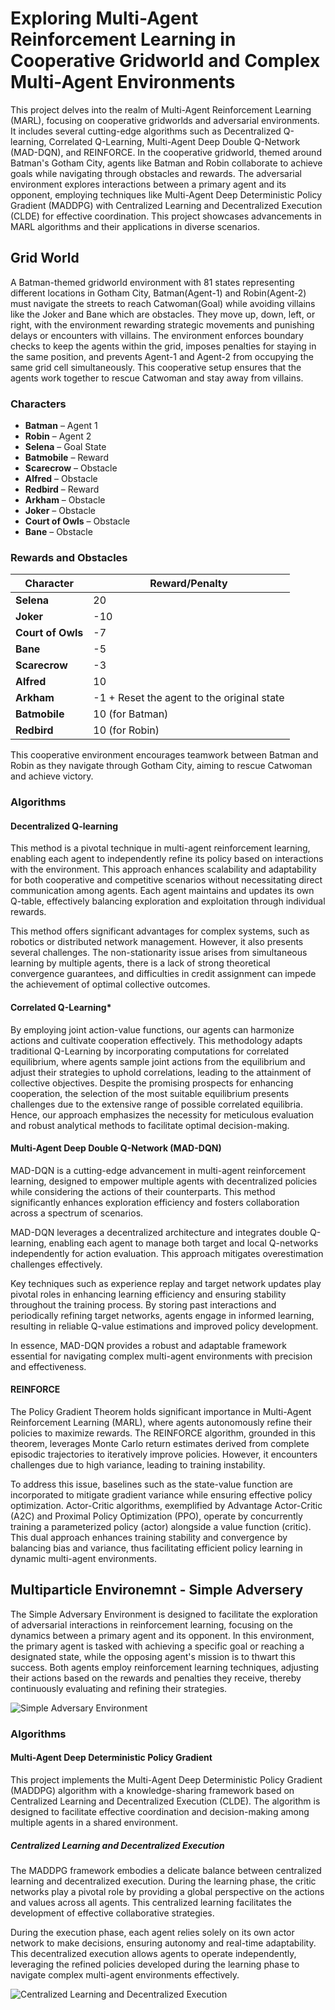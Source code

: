 # Exploring Multi-Agent Reinforcement Learning in Cooperative Gridworld and Complex Multi-Agent Environments
This project delves into the realm of Multi-Agent Reinforcement Learning (MARL), focusing on cooperative gridworlds and adversarial environments. It includes several cutting-edge algorithms such as Decentralized Q-learning, Correlated Q-Learning, Multi-Agent Deep Double Q-Network (MAD-DQN), and REINFORCE. In the cooperative gridworld, themed around Batman's Gotham City, agents like Batman and Robin collaborate to achieve goals while navigating through obstacles and rewards. The adversarial environment explores interactions between a primary agent and its opponent, employing techniques like Multi-Agent Deep Deterministic Policy Gradient (MADDPG) with Centralized Learning and Decentralized Execution (CLDE) for effective coordination. This project showcases advancements in MARL algorithms and their applications in diverse scenarios.

## Grid World
A Batman-themed gridworld environment with 81 states representing different locations in Gotham City, Batman(Agent-1) and Robin(Agent-2) must navigate the streets to reach Catwoman(Goal) while avoiding villains like the Joker and Bane which are obstacles. They move up, down, left, or right, with the environment rewarding strategic movements and punishing delays or encounters with villains. The environment enforces boundary checks to keep the agents within the grid, imposes penalties for staying in the same position, and prevents Agent-1  and Agent-2 from occupying the same grid cell simultaneously. This cooperative setup ensures that the agents work together to rescue Catwoman and stay away from villains.

### Characters
- **Batman** – Agent 1
- **Robin** – Agent 2
- **Selena** – Goal State
- **Batmobile** – Reward
- **Scarecrow** – Obstacle
- **Alfred** – Obstacle
- **Redbird** – Reward
- **Arkham** – Obstacle
- **Joker** – Obstacle
- **Court of Owls** – Obstacle
- **Bane** – Obstacle

### Rewards and Obstacles
| Character     | Reward/Penalty                |
|---------------|-------------------------------|
| **Selena**    | 20                            |
| **Joker**     | -10                           |
| **Court of Owls** | -7                         |
| **Bane**      | -5                            |
| **Scarecrow** | -3                            |
| **Alfred**    | 10                            |
| **Arkham**    | -1 + Reset the agent to the original state |
| **Batmobile** | 10 (for Batman)               |
| **Redbird**   | 10 (for Robin)                |


This cooperative environment encourages teamwork between Batman and Robin as they navigate through Gotham City, aiming to rescue Catwoman and achieve victory.

### Algorithms

#### Decentralized Q-learning
This method is a pivotal technique in multi-agent reinforcement learning, enabling each agent to independently refine its policy based on interactions with the environment. This approach enhances scalability and adaptability for both cooperative and competitive scenarios without necessitating direct communication among agents. Each agent maintains and updates its own Q-table, effectively balancing exploration and exploitation through individual rewards. 

This method offers significant advantages for complex systems, such as robotics or distributed network management. However, it also presents several challenges. The non-stationarity issue arises from simultaneous learning by multiple agents, there is a lack of strong theoretical convergence guarantees, and difficulties in credit assignment can impede the achievement of optimal collective outcomes.

#### Correlated Q-Learning*
By employing joint action-value functions, our agents can harmonize actions and cultivate cooperation effectively. This methodology adapts traditional Q-Learning by incorporating computations for correlated equilibrium, where agents sample joint actions from the equilibrium and adjust their strategies to uphold correlations, leading to the attainment of collective objectives. Despite the promising prospects for enhancing cooperation, the selection of the most suitable equilibrium presents challenges due to the extensive range of possible correlated equilibria. Hence, our approach emphasizes the necessity for meticulous evaluation and robust analytical methods to facilitate optimal decision-making.


#### Multi-Agent Deep Double Q-Network (MAD-DQN) 

MAD-DQN is a cutting-edge advancement in multi-agent reinforcement learning, designed to empower multiple agents with decentralized policies while considering the actions of their counterparts. This method significantly enhances exploration efficiency and fosters collaboration across a spectrum of scenarios.

MAD-DQN leverages a decentralized architecture and integrates double Q-learning, enabling each agent to manage both target and local Q-networks independently for action evaluation. This approach mitigates overestimation challenges effectively.

Key techniques such as experience replay and target network updates play pivotal roles in enhancing learning efficiency and ensuring stability throughout the training process. By storing past interactions and periodically refining target networks, agents engage in informed learning, resulting in reliable Q-value estimations and improved policy development.

In essence, MAD-DQN provides a robust and adaptable framework essential for navigating complex multi-agent environments with precision and effectiveness.

#### REINFORCE
The Policy Gradient Theorem holds significant importance in Multi-Agent Reinforcement Learning (MARL), where agents autonomously refine their policies to maximize rewards. The REINFORCE algorithm, grounded in this theorem, leverages Monte Carlo return estimates derived from complete episodic trajectories to iteratively improve policies. However, it encounters challenges due to high variance, leading to training instability.

To address this issue, baselines such as the state-value function are incorporated to mitigate gradient variance while ensuring effective policy optimization. Actor-Critic algorithms, exemplified by Advantage Actor-Critic (A2C) and Proximal Policy Optimization (PPO), operate by concurrently training a parameterized policy (actor) alongside a value function (critic). This dual approach enhances training stability and convergence by balancing bias and variance, thus facilitating efficient policy learning in dynamic multi-agent environments.



## Multiparticle Environemnt - Simple Adversery

The Simple Adversary Environment is designed to facilitate the exploration of adversarial interactions in reinforcement learning, focusing on the dynamics between a primary agent and its opponent. In this environment, the primary agent is tasked with achieving a specific goal or reaching a designated state, while the opposing agent's mission is to thwart this success. Both agents employ reinforcement learning techniques, adjusting their actions based on the rewards and penalties they receive, thereby continuously evaluating and refining their strategies.

![Simple Adversary Environment](images/mpe_simple_adversary.gif)

### Algorithms

#### Multi-Agent Deep Deterministic Policy Gradient 


This project implements the Multi-Agent Deep Deterministic Policy Gradient (MADDPG) algorithm with a knowledge-sharing framework based on Centralized Learning and Decentralized Execution (CLDE). The algorithm is designed to facilitate effective coordination and decision-making among multiple agents in a shared environment.

##### Centralized Learning and Decentralized Execution

The MADDPG framework embodies a delicate balance between centralized learning and decentralized execution. During the learning phase, the critic networks play a pivotal role by providing a global perspective on the actions and values across all agents. This centralized learning facilitates the development of effective collaborative strategies.

During the execution phase, each agent relies solely on its own actor network to make decisions, ensuring autonomy and real-time adaptability. This decentralized execution allows agents to operate independently, leveraging the refined policies developed during the learning phase to navigate complex multi-agent environments effectively.

![Centralized Learning and Decentralized Execution](images/centralized_learning_and_decentralized_execution.png)

